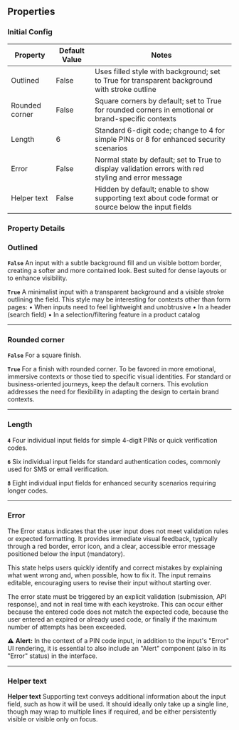 ## Properties

### Initial Config

| Property | Default Value | Notes |
|----------|---------------|-------|
| Outlined | False | Uses filled style with background; set to True for transparent background with stroke outline |
| Rounded corner | False | Square corners by default; set to True for rounded corners in emotional or brand-specific contexts |
| Length | 6 | Standard 6-digit code; change to 4 for simple PINs or 8 for enhanced security scenarios |
| Error | False | Normal state by default; set to True to display validation errors with red styling and error message |
| Helper text | False | Hidden by default; enable to show supporting text about code format or source below the input fields |

### Property Details

### Outlined

**`False`** An input with a subtle background fill and un visible bottom border, creating a softer and more contained look. Best suited for dense layouts or to enhance visibility.

**`True`** A minimalist input with a transparent background and a visible stroke outlining the field. This style may be interesting for contexts other than form pages:
• When inputs need to feel lightweight and unobtrusive
• In a header (search field)
• In a selection/filtering feature in a product catalog

---

### Rounded corner

**`False`** For a square finish.

**`True`** For a finish with rounded corner. To be favored in more emotional, immersive contexts or those tied to specific visual identities. For standard or business-oriented journeys, keep the default corners. This evolution addresses the need for flexibility in adapting the design to certain brand contexts.

---

### Length

**`4`** Four individual input fields for simple 4-digit PINs or quick verification codes.

**`6`** Six individual input fields for standard authentication codes, commonly used for SMS or email verification.

**`8`** Eight individual input fields for enhanced security scenarios requiring longer codes.

---

### Error

The Error status indicates that the user input does not meet validation rules or expected formatting. It provides immediate visual feedback, typically through a red border, error icon, and a clear, accessible error message positioned below the input (mandatory).

This state helps users quickly identify and correct mistakes by explaining what went wrong and, when possible, how to fix it. The input remains editable, encouraging users to revise their input without starting over.

The error state must be triggered by an explicit validation (submission, API response), and not in real time with each keystroke. This can occur either because the entered code does not match the expected code, because the user entered an expired or already used code, or finally if the maximum number of attempts has been exceeded.

⚠️ **Alert:** In the context of a PIN code input, in addition to the input's "Error" UI rendering, it is essential to also include an "Alert" component (also in its "Error" status) in the interface.

---

### Helper text

**Helper text** Supporting text conveys additional information about the input field, such as how it will be used. It should ideally only take up a single line, though may wrap to multiple lines if required, and be either persistently visible or visible only on focus.